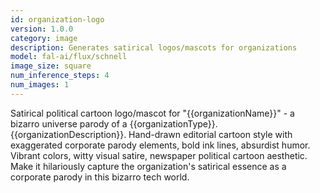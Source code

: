 ```yaml
---
id: organization-logo
version: 1.0.0
category: image
description: Generates satirical logos/mascots for organizations
model: fal-ai/flux/schnell
image_size: square
num_inference_steps: 4
num_images: 1
---
```


Satirical political cartoon logo/mascot for "{{organizationName}}" - a bizarro universe parody of a {{organizationType}}. {{organizationDescription}}. Hand-drawn editorial cartoon style with exaggerated corporate parody elements, bold ink lines, absurdist humor. Vibrant colors, witty visual satire, newspaper political cartoon aesthetic. Make it hilariously capture the organization's satirical essence as a corporate parody in this bizarro tech world.
